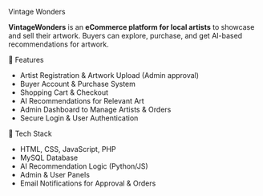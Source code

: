 Vintage Wonders

**VintageWonders** is an **eCommerce platform for local artists** to showcase and sell their artwork. Buyers can explore, purchase, and get AI-based recommendations for artwork.

🚀 Features
- Artist Registration & Artwork Upload (Admin approval)
- Buyer Account & Purchase System
- Shopping Cart & Checkout
- AI Recommendations for Relevant Art
- Admin Dashboard to Manage Artists & Orders
- Secure Login & User Authentication

 🧩 Tech Stack
- HTML, CSS, JavaScript, PHP
- MySQL Database
- AI Recommendation Logic (Python/JS)
- Admin & User Panels
- Email Notifications for Approval & Orders
